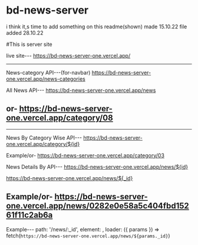 # bd-news-server

i think it,s time to add something on this readme(shown) made 15.10.22 file added 28.10.22

#This is server site

live site---
https://bd-news-server-one.vercel.app/




---------------------------------------------------------------------------------------------------------------
News-category API---(for-navbar)
https://bd-news-server-one.vercel.app/news-categories


All News API---
https://bd-news-server-one.vercel.app/news

or-
https://bd-news-server-one.vercel.app/category/08
---------------------------------------------------------------------------------------------------------------





---------------------------------------------------------------------------------------------------------------
News By Category Wise API---
https://bd-news-server-one.vercel.app/category/${id}

Example/or-
https://bd-news-server-one.vercel.app/category/03


News Details By API---
https://bd-news-server-one.vercel.app/news/${id}

https://bd-news-server-one.vercel.app/news/${_id}

Example/or-
https://bd-news-server-one.vercel.app/news/0282e0e58a5c404fbd15261f11c2ab6a
---------------------------------------------------------------------------------------------------------------


Example---
                path: '/news/:_id', element: <PrivetRoutes><News /></PrivetRoutes>,
                loader: ({ params }) => fetch(`https://bd-news-server-one.vercel.app/news/${params._id}`)
